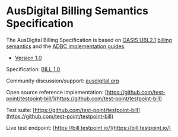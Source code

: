 # AusDigital Billing Semantics Specification

The AusDigital Billing Specification is based on [OASIS UBL2.1](http://docs.oasis-open.org/ubl/UBL-2.1.html) 
[billing semantics](http://docs.oasis-open.org/ubl/os-UBL-2.1/UBL-2.1.html#S-BILLING) and the 
[ADBC implementation guides](https://github.com/ausdigital/ausdigital-syn/blob/master/docs/1.0/eInvoicing_Implementation_Guide_v1.0.pdf).

 * [Version 1.0](/docs/1.0/index.md)
 
Specification: [BILL 1.0](http://ausdigital.org/specs/ausdigital-bill/1.0/)

Community discussion/support: [ausdigital.org](http://ausdigital.org)

Open source reference implementation: [https://github.com/test-point/testpoint-bill/](https://github.com/test-point/testpoint-bill)

Test suite: [https://github.com/test-point/testpoint-bill](https://github.com/test-point/testpoint-bill)

Live test endpoint: [https://bill.testpoint.io/](https://bill.testpoint.io/)
